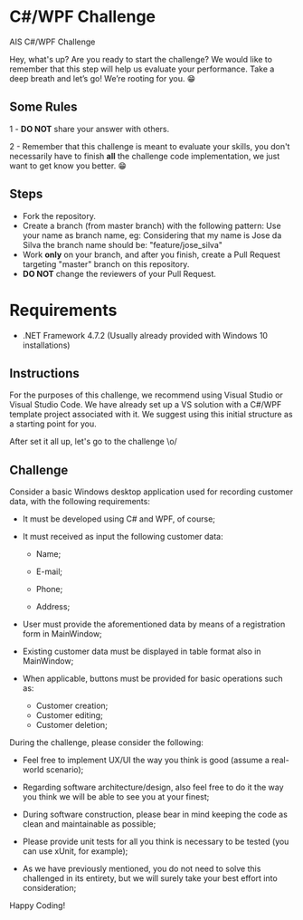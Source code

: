 ﻿# C#/WPF Challenge

AIS C#/WPF Challenge

Hey, what's up? Are you ready to start the challenge? We would like to remember that this step will help us evaluate your performance. Take a deep breath and let’s go!
We’re rooting for you. 😁

## Some Rules

1 - **DO NOT** share your answer with others.

2 - Remember that this challenge is meant to evaluate your skills, you don't necessarily have to finish **all** the challenge code implementation, we just want to get know you better. 😁

## Steps

- Fork the repository.
- Create a branch (from master branch) with the following pattern:
  Use your name as branch name, eg:
  Considering that my name is Jose da Silva the branch name should be: "feature/jose_silva"
- Work **only** on your branch, and after you finish, create a Pull Request targeting "master" branch on this repository.
- **DO NOT** change the reviewers of your Pull Request.

# Requirements 

* .NET Framework 4.7.2 (Usually already provided with Windows 10 installations)

## Instructions
For the purposes of this challenge, we recommend using Visual Studio or Visual Studio Code.
We have already set up a VS solution with a C#/WPF template project associated with it.
We suggest using this initial structure as a starting point for you.

After set it all up, let's go to the challenge \o/

## Challenge 

Consider a basic Windows desktop application used for recording customer data, with the following requirements:

* It must be developed using C# and WPF, of course;

* It must received as input the following customer data:

  * Name;

  * E-mail;

  * Phone;

  * Address;

* User must provide the aforementioned data by means of a registration form in MainWindow;

* Existing customer data must be displayed in table format also in MainWindow;

* When applicable, buttons must be provided for basic operations such as:

  * Customer creation;
  * Customer editing;
  * Customer deletion;

During the challenge, please consider the following:

* Feel free to implement UX/UI the way you think is good (assume a real-world scenario);

* Regarding software architecture/design, also feel free to do it the way you think we will be able to see you at your finest;

* During software construction, please bear in mind keeping the code as clean and maintainable as possible;

* Please provide unit tests for all you think is necessary to be tested (you can use xUnit, for example);

* As we have previously mentioned, you do not need to solve this challenged in its entirety, but we will surely take your best effort into consideration;

Happy Coding!